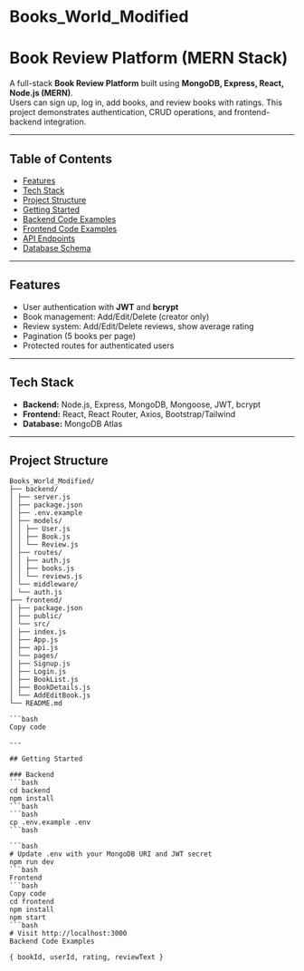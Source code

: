 # Books_World_Modified

# Book Review Platform (MERN Stack)

A full-stack **Book Review Platform** built using **MongoDB, Express, React, Node.js (MERN)**.  
Users can sign up, log in, add books, and review books with ratings. This project demonstrates authentication, CRUD operations, and frontend-backend integration.

---

## Table of Contents
- [Features](#features)
- [Tech Stack](#tech-stack)
- [Project Structure](#project-structure)
- [Getting Started](#getting-started)
- [Backend Code Examples](#backend-code-examples)
- [Frontend Code Examples](#frontend-code-examples)
- [API Endpoints](#api-endpoints)
- [Database Schema](#database-schema)

---

## Features
- User authentication with **JWT** and **bcrypt**
- Book management: Add/Edit/Delete (creator only)
- Review system: Add/Edit/Delete reviews, show average rating
- Pagination (5 books per page)
- Protected routes for authenticated users

---

## Tech Stack
- **Backend:** Node.js, Express, MongoDB, Mongoose, JWT, bcrypt
- **Frontend:** React, React Router, Axios, Bootstrap/Tailwind
- **Database:** MongoDB Atlas

---

## Project Structure
```
Books_World_Modified/
├── backend/
│ ├── server.js
│ ├── package.json
│ ├── .env.example
│ ├── models/
│ │ ├── User.js
│ │ ├── Book.js
│ │ └── Review.js
│ ├── routes/
│ │ ├── auth.js
│ │ ├── books.js
│ │ └── reviews.js
│ └── middleware/
│ └── auth.js
├── frontend/
│ ├── package.json
│ ├── public/
│ └── src/
│ ├── index.js
│ ├── App.js
│ ├── api.js
│ └── pages/
│ ├── Signup.js
│ ├── Login.js
│ ├── BookList.js
│ ├── BookDetails.js
│ └── AddEditBook.js
└── README.md

```bash
Copy code

---

## Getting Started

### Backend
```bash
cd backend
npm install
```bash
```bash
cp .env.example .env
```bash

```bash
# Update .env with your MongoDB URI and JWT secret
npm run dev
```bash
Frontend
```bash
Copy code
cd frontend
npm install
npm start
```bash
# Visit http://localhost:3000
Backend Code Examples

{ bookId, userId, rating, reviewText }

